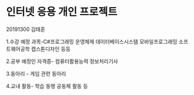 # 인터넷 응용 개인 프로젝트

20191300 김태훈 

1.수강 예정 과목-C#프로그래밍 
                 운영체제
                 데이터베이스시스템
                 모바일프로그래밍
                 소프트웨어공학
                 캡스톤디자인 등등

2.공부 예정인 자격증- 컴퓨터활용능력
                      정보처리기사

3.동아리 - 게임 관련 동아리 

4.교내 활동- 학습 동행 공동체 활동 등
